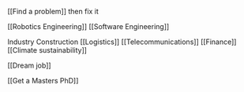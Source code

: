 [[Find a problem]] then fix it

[[Robotics Engineering]]
[[Software Engineering]]

Industry
Construction
[[Logistics]]
[[Telecommunications]]
[[Finance]]
[[Climate sustainability]]

[[Dream job]]

[[Get a Masters PhD]]
